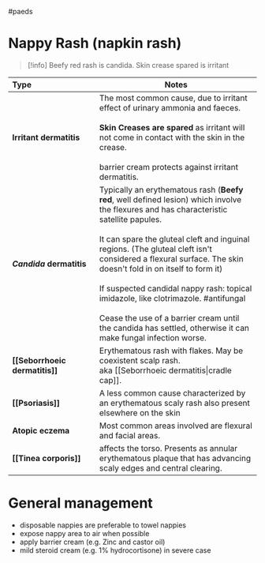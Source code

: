 #paeds
# Nappy Rash (napkin rash)

> [!info]
> Beefy red rash is candida. 
> Skin crease spared is irritant

| Type                           | Notes                                                                                                                                                                                                                                                                                                                                                                                                                                                                                                                       |
| :----------------------------- | --------------------------------------------------------------------------------------------------------------------------------------------------------------------------------------------------------------------------------------------------------------------------------------------------------------------------------------------------------------------------------------------------------------------------------------------------------------------------------------------------------------------------- |
| **Irritant dermatitis**        | The most common cause, due to irritant effect of urinary ammonia and faeces.<br><br>**Skin Creases are spared** as irritant will not come in contact with the skin in the crease.<br><br>barrier cream protects against irritant dermatitis.                                                                                                                                                                                                                                                                                |
| **_Candida_ dermatitis**       | Typically an erythematous rash (**Beefy red**, well defined lesion) which involve the flexures and has characteristic satellite papules.<br><br>It can spare the gluteal cleft and inguinal regions. (The gluteal cleft isn't considered a flexural surface. The skin doesn't fold in on itself to form it)<br><br>If suspected candidal nappy rash: topical imidazole, like clotrimazole. #antifungal<br><br>Cease the use of a barrier cream until the candida has settled, otherwise it can make fungal infection worse. |
| **[[Seborrhoeic dermatitis]]** | Erythematous rash with flakes. May be coexistent scalp rash. <br>aka [[Seborrhoeic dermatitis\|cradle cap]].                                                                                                                                                                                                                                                                                                                                                                                                                |
| **[[Psoriasis]]**              | A less common cause characterized by an erythematous scaly rash also present elsewhere on the skin                                                                                                                                                                                                                                                                                                                                                                                                                          |
| **Atopic eczema**              | Most common areas involved are flexural and facial areas.                                                                                                                                                                                                                                                                                                                                                                                                                                                                   |
| **[[Tinea corporis]]**         | affects the torso. Presents as annular erythematous plaque that has advancing scaly edges and central clearing.                                                                                                                                                                                                                                                                                                                                                                                                             |
# General management
- disposable nappies are preferable to towel nappies
- expose nappy area to air when possible
- apply barrier cream (e.g. Zinc and castor oil)
- mild steroid cream (e.g. 1% hydrocortisone) in severe case